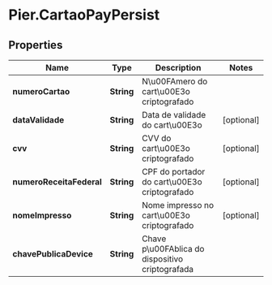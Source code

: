 # Pier.CartaoPayPersist

## Properties
Name | Type | Description | Notes
------------ | ------------- | ------------- | -------------
**numeroCartao** | **String** | N\u00FAmero do cart\u00E3o criptografado | 
**dataValidade** | **String** | Data de validade do cart\u00E3o | [optional] 
**cvv** | **String** | CVV do cart\u00E3o criptografado | [optional] 
**numeroReceitaFederal** | **String** | CPF do portador do cart\u00E3o criptografado | [optional] 
**nomeImpresso** | **String** | Nome impresso no cart\u00E3o criptografado | [optional] 
**chavePublicaDevice** | **String** | Chave p\u00FAblica do dispositivo criptografada | 


